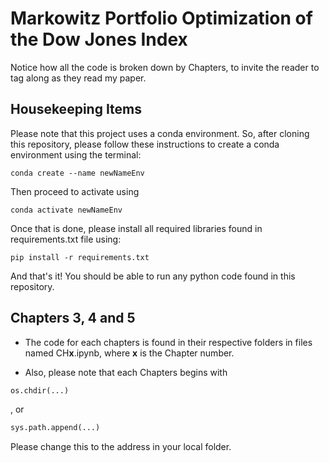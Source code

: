 # Markowitz Portfolio Optimization of the Dow Jones Index

Notice how all the code is broken down by Chapters, to invite the reader to tag along as they read my paper.

## Housekeeping Items

Please note that this project uses a conda environment. So, after cloning this repository, please follow these instructions to create a conda environment using the terminal:

```
conda create --name newNameEnv
```

Then proceed to activate using

```
conda activate newNameEnv
```
Once that is done, please install all required libraries found in requirements.txt file using:

```
pip install -r requirements.txt
```

And that's it! You should be able to run any python code found in this repository.

## Chapters 3, 4 and 5
- The code for each chapters is found in their respective folders in files named CH**x**.ipynb, where **x** is the Chapter number.

- Also, please note that each Chapters begins with 
```python
os.chdir(...)
```
, or 
```python
sys.path.append(...)
```
Please change this to the address in your local folder.


